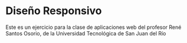 # Diseño Responsivo

Este es un ejercicio para la clase de aplicaciones web del profesor René Santos Osorio, de
la Universidad Tecnológica de San Juan del Río
